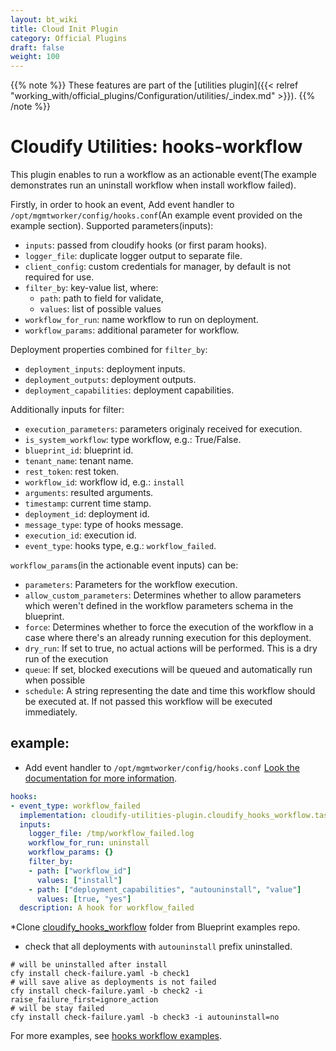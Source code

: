```yaml
---
layout: bt_wiki
title: Cloud Init Plugin
category: Official Plugins
draft: false
weight: 100
---
```

{{% note %}}
These features are part of the [utilities plugin]({{< relref "working_with/official_plugins/Configuration/utilities/_index.md" >}}).
{{% /note %}}

# Cloudify Utilities: hooks-workflow

This plugin enables to run a workflow as an actionable event(The example demonstrates run an uninstall workflow when  install workflow failed).

Firstly, in order to hook an event, Add event handler to `/opt/mgmtworker/config/hooks.conf`(An example event provided on the example section).
Supported parameters(inputs):
* `inputs`: passed from cloudify hooks (or first param hooks).
* `logger_file`: duplicate logger output to separate file.
* `client_config`: custom credentials for manager, by default is not required for use.
* `filter_by`: key-value list, where:
  * `path`: path to field for validate,
  * `values`: list of possible values
* `workflow_for_run`: name workflow to run on deployment.
* `workflow_params`: additional parameter for workflow.

Deployment properties combined for `filter_by`:
* `deployment_inputs`: deployment inputs.
* `deployment_outputs`: deployment outputs.
* `deployment_capabilities`: deployment capabilities.

Additionally inputs for filter:
* `execution_parameters`: parameters originaly received for execution.
* `is_system_workflow`: type workflow, e.g.: True/False.
* `blueprint_id`: blueprint id.
* `tenant_name`: tenant name.
* `rest_token`: rest token.
* `workflow_id`: workflow id, e.g.: `install`
* `arguments`: resulted arguments.
* `timestamp`: current time stamp.
* `deployment_id`: deployment id.
* `message_type`: type of hooks message.
* `execution_id`: execution id.
* `event_type`: hooks type, e.g.: `workflow_failed`.

`workflow_params`(in the actionable event inputs) can be:
* `parameters`: Parameters for the workflow execution.
* `allow_custom_parameters`: Determines whether to allow parameters which
  weren't defined in the workflow parameters schema in the blueprint.
* `force`: Determines whether to force the execution of the workflow in a
  case where there's an already running execution for this deployment.
* `dry_run`: If set to true, no actual actions will be performed. This is
  a dry run of the execution
* `queue`: If set, blocked executions will be queued and automatically run
  when possible
* `schedule`: A string representing the date and time this workflow should
  be executed at. If not passed this workflow will be executed immediately.

## example:

* Add event handler to `/opt/mgmtworker/config/hooks.conf`
[Look the documentation for more information](https://docs.cloudify.co/5.0.5/working_with/manager/actionable-events/).
```yaml
hooks:
- event_type: workflow_failed
  implementation: cloudify-utilities-plugin.cloudify_hooks_workflow.tasks.run_workflow
  inputs:
    logger_file: /tmp/workflow_failed.log
    workflow_for_run: uninstall
    workflow_params: {}
    filter_by:
    - path: ["workflow_id"]
      values: ["install"]
    - path: ["deployment_capabilities", "autouninstall", "value"]
      values: [true, "yes"]
  description: A hook for workflow_failed
```

*Clone [cloudify_hooks_workflow](https://github.com/cloudify-community/blueprint-examples/tree/master/utilities-examples/cloudify_hooks_workflow) folder from Blueprint examples repo.

* check that all deployments with `autouninstall` prefix uninstalled.
```shell
# will be uninstalled after install
cfy install check-failure.yaml -b check1
# will save alive as deployments is not failed
cfy install check-failure.yaml -b check2 -i raise_failure_first=ignore_action
# will be stay failed
cfy install check-failure.yaml -b check3 -i autouninstall=no
```
For more examples, see [hooks workflow examples](https://github.com/cloudify-community/blueprint-examples/tree/master/utilities-examples/cloudify_hooks_workflow).